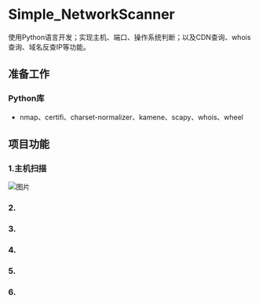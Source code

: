 # Simple_NetworkScanner
使用Python语言开发；实现主机、端口、操作系统判断；以及CDN查询、whois查询、域名反查IP等功能。

## 准备工作
### Python库
- nmap、certifi、charset-normalizer、kamene、scapy、whois、wheel

## 项目功能
### 1.主机扫描
![图片](https://user-images.githubusercontent.com/102449999/177478321-fd814d40-1ea9-476b-9f46-afa64e2ea516.png)


### 2.

### 3.

### 4.

### 5.

### 6.
